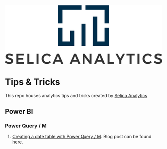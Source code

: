 ![alt text](https://github.com/Selica-Analytics/tips/blob/main/transparent_w_name.png)

# Tips & Tricks

This repo houses analytics tips and tricks created by [Selica Analytics](https://selica.ca)

## Power BI

### Power Query / M
1. [Creating a date table with Power Query / M](https://github.com/Selica-Analytics/tips/tree/main/power_bi/creating_date_table_power_query). Blog post can be found [here](https://selica/ca).
